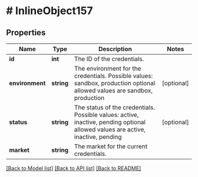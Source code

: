 # # InlineObject157

## Properties

Name | Type | Description | Notes
------------ | ------------- | ------------- | -------------
**id** | **int** | The ID of the credentials. | 
**environment** | **string** | The environment for the credentials. Possible values: sandbox, production optional allowed values are sandbox, production | [optional] 
**status** | **string** | The status of the credentials. Possible values: active, inactive, pending optional allowed values are active, inactive, pending | [optional] 
**market** | **string** | The market for the current credentials. | 

[[Back to Model list]](../../README.md#documentation-for-models) [[Back to API list]](../../README.md#documentation-for-api-endpoints) [[Back to README]](../../README.md)


